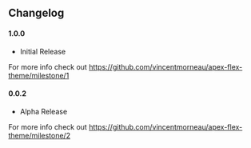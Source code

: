 ## Changelog

#### 1.0.0
- Initial Release

For more info check out https://github.com/vincentmorneau/apex-flex-theme/milestone/1

#### 0.0.2
- Alpha Release

For more info check out https://github.com/vincentmorneau/apex-flex-theme/milestone/2
